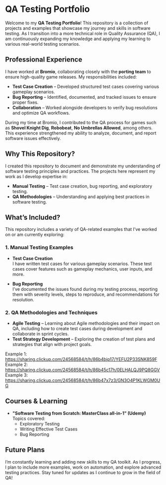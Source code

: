 # QA Testing Portfolio

Welcome to my **QA Testing Portfolio**! This repository is a collection of projects and examples that showcase my journey and skills in software testing. As I transition into a more technical role in Quality Assurance (QA), I am continuously expanding my knowledge and applying my learning to various real-world testing scenarios.

## Professional Experience

I have worked at **Bromio**, collaborating closely with the **porting team** to ensure high-quality game releases. My responsibilities included:

- **Test Case Creation** – Developed structured test cases covering various gameplay scenarios.
- **Bug Reporting** – Identified, documented, and tracked issues to ensure proper fixes.
- **Collaboration** – Worked alongside developers to verify bug resolutions and optimize QA workflows.

During my time at Bromio, I contributed to the QA process for games such as **Shovel Knight Dig**, **Robobeat**, **No Umbrellas Allowed**, among others. This experience strengthened my ability to analyze, document, and report software issues effectively.

## Why This Repository?

I created this repository to document and demonstrate my understanding of software testing principles and practices. The projects here represent my work as I develop expertise in:

- **Manual Testing** – Test case creation, bug reporting, and exploratory testing.
- **QA Methodologies** – Understanding and applying best practices in software testing.

## What’s Included?

This repository includes a variety of QA-related examples that I’ve worked on or am currently exploring:

### 1. Manual Testing Examples
- **Test Case Creation**  
  I have written test cases for various gameplay scenarios. These test cases cover features such as gameplay mechanics, user inputs, and more.
  
- **Bug Reporting**  
  I’ve documented the issues found during my testing process, reporting them with severity levels, steps to reproduce, and recommendations for resolution.

### 2. QA Methodologies and Techniques
- **Agile Testing** – Learning about Agile methodologies and their impact on QA, including how to create test cases during development and collaborate in sprint cycles.
- **Test Strategy Development** – Exploring the creation of test plans and strategies that align with project goals.

Example 1: https://sharing.clickup.com/24568584/t/h/86b4bjp17/YEFU2P33SNK859F
Example 2: https://sharing.clickup.com/24568584/t/h/86b45c17h/0ELHALQJ9PQ8GGV
Example 3: https://sharing.clickup.com/24568584/t/h/86b47x7z3/GN3O4P1KLWGM0UG

## Courses & Learning

- **"Software Testing from Scratch: MasterClass all-in-1" (Udemy)**  
  Topics covered:
  - Exploratory Testing
  - Writing Effective Test Cases
  - Bug Reporting

## Future Plans

I’m constantly learning and adding new skills to my QA toolkit. As I progress, I plan to include more examples, work on automation, and explore advanced testing practices. Stay tuned for updates as I continue to grow in the field of QA!
